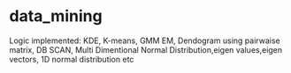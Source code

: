 # data_mining

Logic implemented: KDE, K-means, GMM EM, Dendogram using pairwaise matrix, DB SCAN, Multi Dimentional Normal Distribution,eigen values,eigen vectors, 1D normal distribution etc
